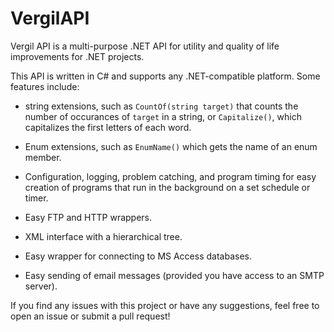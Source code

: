 # VergilAPI
Vergil API is a multi-purpose .NET API for utility and quality of life improvements for .NET projects.

This API is written in C# and supports any .NET-compatible platform. Some features include:

* string extensions, such as `CountOf(string target)` that counts the number of occurances of `target` in a string, or `Capitalize()`, which capitalizes the first letters of each word.

* Enum extensions, such as `EnumName()` which gets the name of an enum member.

* Configuration, logging, problem catching, and program timing for easy creation of programs that run in the background on a set schedule or timer.

* Easy FTP and HTTP wrappers.

* XML interface with a hierarchical tree.

* Easy wrapper for connecting to MS Access databases.

* Easy sending of email messages (provided you have access to an SMTP server).

If you find any issues with this project or have any suggestions, feel free to open an issue or submit a pull request!
